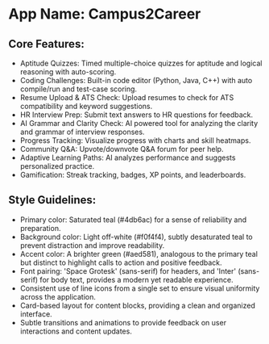 # **App Name**: Campus2Career

## Core Features:

- Aptitude Quizzes: Timed multiple-choice quizzes for aptitude and logical reasoning with auto-scoring.
- Coding Challenges: Built-in code editor (Python, Java, C++) with auto compile/run and test-case scoring.
- Resume Upload & ATS Check: Upload resumes to check for ATS compatibility and keyword suggestions.
- HR Interview Prep: Submit text answers to HR questions for feedback.
- AI Grammar and Clarity Check: AI powered tool for analyzing the clarity and grammar of interview responses.
- Progress Tracking: Visualize progress with charts and skill heatmaps.
- Community Q&A: Upvote/downvote Q&A forum for peer help.
- Adaptive Learning Paths: AI analyzes performance and suggests personalized practice.
- Gamification: Streak tracking, badges, XP points, and leaderboards.

## Style Guidelines:

- Primary color: Saturated teal (#4db6ac) for a sense of reliability and preparation.
- Background color: Light off-white (#f0f4f4), subtly desaturated teal to prevent distraction and improve readability.
- Accent color: A brighter green (#aed581), analogous to the primary teal but distinct to highlight calls to action and positive feedback.
- Font pairing: 'Space Grotesk' (sans-serif) for headers, and 'Inter' (sans-serif) for body text, provides a modern yet readable experience.
- Consistent use of line icons from a single set to ensure visual uniformity across the application.
- Card-based layout for content blocks, providing a clean and organized interface.
- Subtle transitions and animations to provide feedback on user interactions and content updates.